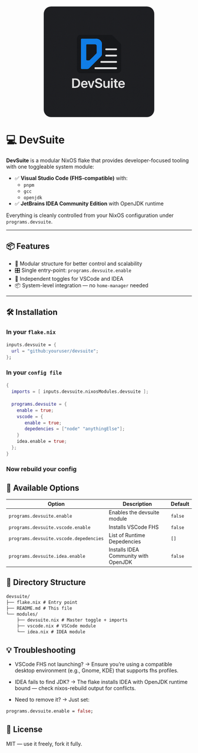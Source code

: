 <p align="center">
  <img src="./github/assets/devsuite.png" alt="DevSuite Logo" width="300" style="border-radius: 20px;">
</p>

# 💻 DevSuite

**DevSuite** is a modular NixOS flake that provides developer-focused tooling with one toggleable system module:

- ✅ **Visual Studio Code (FHS-compatible)** with:
  - `pnpm`
  - `gcc`
  - `openjdk`
- ✅ **JetBrains IDEA Community Edition** with OpenJDK runtime

Everything is cleanly controlled from your NixOS configuration under `programs.devsuite`.

---

## 📦 Features

- 📁 Modular structure for better control and scalability
- 🎛️ Single entry-point: `programs.devsuite.enable`
- 🧩 Independent toggles for VSCode and IDEA
- 📦 System-level integration — no `home-manager` needed

---

## 🛠️ Installation

### In your `flake.nix`

```nix
inputs.devsuite = {
  url = "github:youruser/devsuite";
};
```

### In your `config file`

```nix
{
  imports = [ inputs.devsuite.nixosModules.devsuite ];

  programs.devsuite = {
    enable = true;
    vscode = {
       enable = true;
       depedencies = ["node" "anythingElse"];
    }
    idea.enable = true;
  };
}
```

### Now rebuild your config

## 🔧 Available Options

| Option                                 | Description                          | Default |
| -------------------------------------- | ------------------------------------ | ------- |
| `programs.devsuite.enable`             | Enables the devsuite module          | `false` |
| `programs.devsuite.vscode.enable`      | Installs VSCode FHS                  | `false` |
| `programs.devsuite.vscode.depedencies` | List of Runtime Depedencies          | `[]`    |
| `programs.devsuite.idea.enable`        | Installs IDEA Community with OpenJDK | `false` |

## 📂 Directory Structure

```
devsuite/
├── flake.nix # Entry point
├── README.md # This file
└── modules/
    ├── devsuite.nix # Master toggle + imports
    ├── vscode.nix # VSCode module
    └── idea.nix # IDEA module
```

## 💡 Troubleshooting

- VSCode FHS not launching? → Ensure you’re using a compatible desktop environment (e.g., Gnome, KDE) that supports fhs profiles.

- IDEA fails to find JDK? → The flake installs IDEA with OpenJDK runtime bound — check nixos-rebuild output for conflicts.

- Need to remove it? → Just set:

```nix
programs.devsuite.enable = false;
```

## 📜 License

MIT — use it freely, fork it fully.

